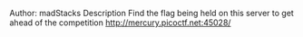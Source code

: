 Author: madStacks
Description
Find the flag being held on this server to get ahead of the competition http://mercury.picoctf.net:45028/
